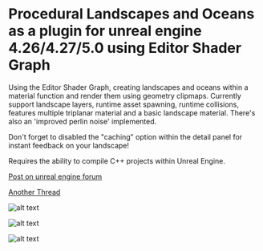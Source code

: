 # Procedural Landscapes and Oceans as a plugin for unreal engine 4.26/4.27/5.0 using Editor Shader Graph

Using the Editor Shader Graph, creating landscapes and oceans within a material function and render them using geometry clipmaps.
Currently support landscape layers, runtime asset spawning, runtime collisions, features multiple triplanar material and a basic landscape material.
There's also an 'improved perlin noise' implemented.

Don't forget to disabled the "caching" option within the detail panel for instant feedback on your landscape!

Requires the ability to compile C++ projects within Unreal Engine.

[Post on unreal engine forum](https://forums.unrealengine.com/t/procedural-landscape-from-shader-graph-w-geometry-clipmaps-bp-c-download/247694)

[Another Thread](https://forums.unrealengine.com/t/procedural-landscape-from-shader-graph-editor-plugin-download-4-26-4-27-5-0/250977)


![alt text](https://i.imgur.com/dc9CRfh.jpg)

![alt text](https://i.imgur.com/Wur1dT5.jpg)

![alt text](https://i.imgur.com/5HWNwZv.jpg)
